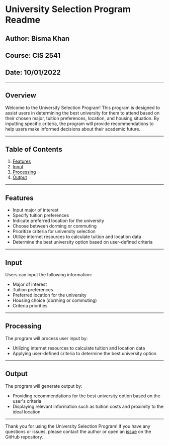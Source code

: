 # University Selection Program Readme

## Author: Bisma Khan
## Course: CIS 2541
## Date: 10/01/2022

---

## Overview

Welcome to the University Selection Program! This program is designed to assist users in determining the best university for them to attend based on their chosen major, tuition preferences, location, and housing situation. By inputting specific criteria, the program will provide recommendations to help users make informed decisions about their academic future.

---

## Table of Contents

1. [Features](#features)
2. [Input](#input)
3. [Processing](#processing)
4. [Output](#output)



---

## Features<a name="features"></a>

- Input major of interest
- Specify tuition preferences
- Indicate preferred location for the university
- Choose between dorming or commuting
- Prioritize criteria for university selection
- Utilize internet resources to calculate tuition and location data
- Determine the best university option based on user-defined criteria


---


## Input<a name="input"></a>

Users can input the following information:

- Major of interest
- Tuition preferences
- Preferred location for the university
- Housing choice (dorming or commuting)
- Criteria priorities

---

## Processing<a name="processing"></a>

The program will process user input by:

- Utilizing internet resources to calculate tuition and location data
- Applying user-defined criteria to determine the best university option

---

## Output<a name="output"></a>

The program will generate output by:

- Providing recommendations for the best university option based on the user's criteria
- Displaying relevant information such as tuition costs and proximity to the ideal location

---

Thank you for using the University Selection Program! If you have any questions or issues, please contact the author or open an [issue](https://github.com/your-username/university-selection-program/issues) on the GitHub repository.

